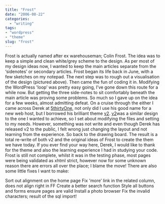 ```yaml
---
title: "Frost"
date: "2006-08-22"
categories:
  - "writing"
tags:
- "wordpress"
- "theme"
slug: "frost"
---
```


 <!-- [![Frost][image-1]][1] -->
Frost is actually named after ex warehouseman; Colin Frost. The idea was to keep a simple and clean white/grey scheme to the design. As per most of my design ideas now, I wanted to keep the main articles separate from the ‘sidenotes’ or secondary articles. Frost began its life back in June, with a few sketches on my notepad. The next step was to rough out a visualisation of the design (pictured above). Then came the fun of coding it in. Modifying the WordPress 'loop’ was pretty easy going, I’ve gone down this route for a while now. But getting the three side-notes to sit comfortably beneath the main article was proving some problems. So much so I gave up on the idea for a few weeks, almost admitting defeat. On a cruise through the either I came across Derek at [5thirtyOne](https://5thirtyone.com), not only did I use his good name for a new web host, but I borrowed his brilliant theme [v2](https://5thirtyone.com/5thirtyonev2/). [v2](https://5thirtyone.com/5thirtyonev2/)was a similar design to the one I wanted to achieve, so I set about modifying the files and setting to my needs. However, something was not write and even though Derek has released v2 to the public, I felt wrong just changing the layout and not learning from the experience. So back to the drawing board. The result is a total re-write of both v2 and the original ideas of Frost to create the them we have today. If you ever find your way here, Derek, I would like to thank for the theme and also the learning experience I had in studying your code. Frost is still not complete, whilst it was in the testing phase, most pages were being validated as xhtml strict, however now for some unknown reason there are errors all over the place; I blame the move! There are also some little fixes I want to make:

Sort out alignment on the home page Fix 'more’ link in the related column, does not align right in FF Create a better search function Style all buttons and forms ensure pages are valid Install a photo browser Fix the invalid characters; result of the sql import!
